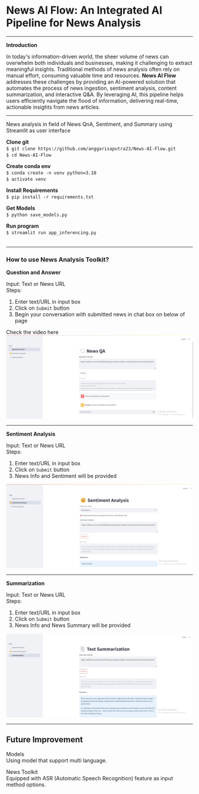 # News AI Flow: An Integrated AI Pipeline for News Analysis

 --- 

**Introduction**

In today's information-driven world, the sheer volume of news can overwhelm both individuals and businesses, making it challenging to extract meaningful insights. Traditional methods of news analysis often rely on manual effort, consuming valuable time and resources. **News AI Flow** addresses these challenges by providing an AI-powered solution that automates the process of news ingestion, sentiment analysis, content summarization, and interactive Q&A. By leveraging AI, this pipeline helps users efficiently navigate the flood of information, delivering real-time, actionable insights from news articles.

---
News analysis in field of News QnA, Sentiment, and Summary using Streamlit as user interface

**Clone git** \
`$ git clone https://github.com/anggarisaputra23/News-AI-Flow.git` \
`$ cd News-AI-Flow` 

**Create conda env** \
`$ conda create -n venv python=3.10` \
`$ activate venv`

**Install Requirements** \
`$ pip install -r requirements.txt`

**Get Models** \
`$ python save_models.py`

**Run program** \
`$ streamlit run app_inferencing.py`
<br><br>

----
<h3>How to use News Analysis Toolkit?</h3>

<caption><b>Question and Answer</b></caption>

Input: Text or News URL\
Steps:
1. Enter text/URL in input box
2. Click on `Submit` button
3. Begin your conversation with submitted news in chat box on below of page

Check the video here
[![QnA](./images/qna.jpeg)](./videos/QnA.mp4)

---

<caption><b>Sentiment Analysis</b></caption>

Input: Text or News URL\
Steps: 
1. Enter text/URL in input box
2. Click on `Submit` button
3. News Info and Sentiment will be provided

[![Sentiment Analysis](./images/sentiment.jpeg)](./videos/Sentiment_Analysis.mp4)

---

<caption><b>Summarization</b></caption>

Input: Text or News URL\
Steps: 
1. Enter text/URL in input box
2. Click on `Submit` button
3. News Info and News Summary will be provided

[![Summarization](./images/summarization.jpeg)](./videos/Summarization.mp4)

---

## Future Improvement
Models \
Using model that support multi language.

News Toolkit \
Equipped with ASR (Automatic Speech Recognition) feature as input method options.
